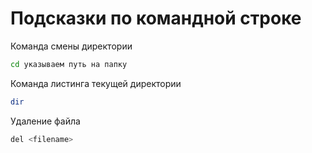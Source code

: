 # Подсказки по командной строке

Команда смены директории
```sh
cd указываем путь на папку
```

Команда листинга текущей директории
```sh
dir
```

Удаление файла
```sh
del <filename>
```